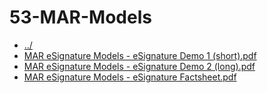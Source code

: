 # 53-MAR-Models 

* [../](..)
* [MAR eSignature Models - eSignature Demo 1 (short).pdf](MAR%20eSignature%20Models%20-%20eSignature%20Demo%201%20(short).pdf)
* [MAR eSignature Models - eSignature Demo 2 (long).pdf](MAR%20eSignature%20Models%20-%20eSignature%20Demo%202%20(long).pdf)
* [MAR eSignature Models - eSignature Factsheet.pdf](MAR%20eSignature%20Models%20-%20eSignature%20Factsheet.pdf)
